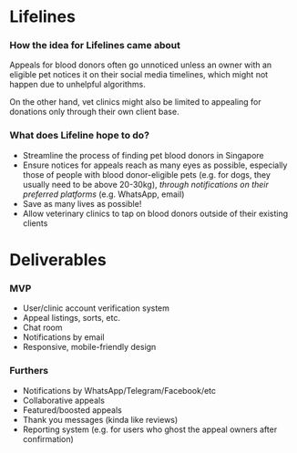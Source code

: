 # Lifelines

### How the idea for Lifelines came about
Appeals for blood donors often go unnoticed unless an owner with an eligible pet notices it on their social media timelines, which might not happen due to unhelpful algorithms.

On the other hand, vet clinics might also be limited to appealing for donations only through their own client base.


### What does Lifeline hope to do?
- Streamline the process of finding pet blood donors in Singapore
- Ensure notices for appeals reach as many eyes as possible, especially those of people with blood donor-eligible pets (e.g. for dogs, they usually need to be above 20-30kg), *through notifications on their preferred platforms* (e.g. WhatsApp, email)
- Save as many lives as possible!
- Allow veterinary clinics to tap on blood donors outside of their existing clients

# Deliverables

### MVP
- User/clinic account verification system
- Appeal listings, sorts, etc. 
- Chat room
- Notifications by email
- Responsive, mobile-friendly design

### Furthers
- Notifications by WhatsApp/Telegram/Facebook/etc
- Collaborative appeals
- Featured/boosted appeals
- Thank you messages (kinda like reviews)
- Reporting system (e.g. for users who ghost the appeal owners after confirmation)

